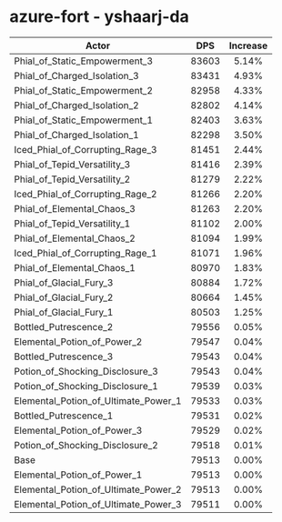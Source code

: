 # azure-fort - yshaarj-da
| Actor | DPS | Increase |
|---|:---:|:---:|
|Phial_of_Static_Empowerment_3|83603|5.14%|
|Phial_of_Charged_Isolation_3|83431|4.93%|
|Phial_of_Static_Empowerment_2|82958|4.33%|
|Phial_of_Charged_Isolation_2|82802|4.14%|
|Phial_of_Static_Empowerment_1|82403|3.63%|
|Phial_of_Charged_Isolation_1|82298|3.50%|
|Iced_Phial_of_Corrupting_Rage_3|81451|2.44%|
|Phial_of_Tepid_Versatility_3|81416|2.39%|
|Phial_of_Tepid_Versatility_2|81279|2.22%|
|Iced_Phial_of_Corrupting_Rage_2|81266|2.20%|
|Phial_of_Elemental_Chaos_3|81263|2.20%|
|Phial_of_Tepid_Versatility_1|81102|2.00%|
|Phial_of_Elemental_Chaos_2|81094|1.99%|
|Iced_Phial_of_Corrupting_Rage_1|81071|1.96%|
|Phial_of_Elemental_Chaos_1|80970|1.83%|
|Phial_of_Glacial_Fury_3|80884|1.72%|
|Phial_of_Glacial_Fury_2|80664|1.45%|
|Phial_of_Glacial_Fury_1|80503|1.25%|
|Bottled_Putrescence_2|79556|0.05%|
|Elemental_Potion_of_Power_2|79547|0.04%|
|Bottled_Putrescence_3|79543|0.04%|
|Potion_of_Shocking_Disclosure_3|79543|0.04%|
|Potion_of_Shocking_Disclosure_1|79539|0.03%|
|Elemental_Potion_of_Ultimate_Power_1|79533|0.03%|
|Bottled_Putrescence_1|79531|0.02%|
|Elemental_Potion_of_Power_3|79529|0.02%|
|Potion_of_Shocking_Disclosure_2|79518|0.01%|
|Base|79513|0.00%|
|Elemental_Potion_of_Power_1|79513|0.00%|
|Elemental_Potion_of_Ultimate_Power_2|79513|0.00%|
|Elemental_Potion_of_Ultimate_Power_3|79511|0.00%|
